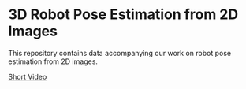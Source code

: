 # 3D Robot Pose Estimation from 2D Images

This repository contains data accompanying our work on robot pose estimation from 2D images.

[Short Video](https://www.youtube.com/watch?v=1BrgI_nI8nE&feature=youtu.be)
